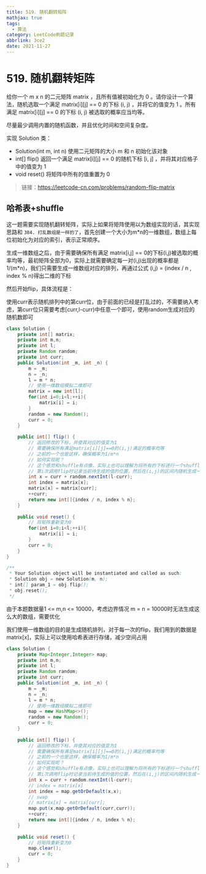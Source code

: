 ```yaml
---
title: 519. 随机翻转矩阵
mathjax: true
tags:
  - 算法
category: LeetCode刷题记录
abbrlink: 3ce2
date: 2021-11-27
---
```

# 519. 随机翻转矩阵

给你一个 m x n 的二元矩阵 matrix ，且所有值被初始化为 0 。请你设计一个算法，随机选取一个满足 matrix[i][j] == 0 的下标 (i, j) ，并将它的值变为 1 。所有满足 matrix[i][j] == 0 的下标 (i, j) 被选取的概率应当均等。

尽量最少调用内置的随机函数，并且优化时间和空间复杂度。

实现 Solution 类：

- Solution(int m, int n) 使用二元矩阵的大小 m 和 n 初始化该对象
- int[] flip() 返回一个满足 matrix[i][j] == 0 的随机下标 [i, j] ，并将其对应格子中的值变为 1
- void reset() 将矩阵中所有的值重置为 0

> 链接：https://leetcode-cn.com/problems/random-flip-matrix

<!-- more -->

## 哈希表+shuffle

这一题需要实现随机翻转矩阵，实际上如果将矩阵使用以为数组实现的话，其实现思路和 `384. 打乱数组是一样的了`，首先创建一个大小为m*n的一维数组，数组上每位初始化为对应的索引，表示正常顺序。

生成一维数组之后，由于需要确保所有满足 matrix[i,j] == 0的下标(i,j)被选取的概率均等，最初矩阵全部为0，实际上就需要确定每一对(i,j)出现的概率都是 1/(m*n)，我们只需要生成一维数组对应的排列，再通过公式 (i,j) = (index / n , index % n)得出二维的下标

然后开始flip，具体流程是：

使用curr表示随机排列中的第curr位，由于前面的已经是打乱过的，不需要纳入考虑，第curr位只需要考虑[curr,l-curr)中任意一个即可，使用random生成对应的随机数即可

```java
class Solution {
    private int[] matrix;
    private int m,n;
    private int l;
    private Random random; 
    private int curr;
    public Solution(int _m, int _n) {
        m = _m;
        n = _n;
        l = m * n;
        // 使用一维数组模拟二维即可
        matrix = new int[l];
        for(int i=0;i<l;++i){
            matrix[i] = i;
        }
        random = new Random();
        curr = 0;
    }
    
    public int[] flip() {
        // 返回修改的下标，并使其对应的值变为1
        // 需要确保所有满足matrix[i][j]==0的(i,j)满足的概率均等
        // 之前的一个也是这样，确保概率为1/m*n
        // 如何实现呢？
        // 这个感觉和shuffle有点像，实际上也可以理解为将所有的下标进行一个shuffle
        // 第i次调用flip时记录当前待生成的值的位置，然后在(i,j)的区间内随机生成一个数
        int x = curr + random.nextInt(l-curr);
        int index = matrix[x];
        matrix[x] = matrix[curr];
        ++curr;
        return new int[]{index / n, index % n};
    }
    
    public void reset() { 
        // 将矩阵重新变为0
        for(int i=0;i<l;++i){
            matrix[i] = i;
        }
        curr = 0;
    }
}

/**
 * Your Solution object will be instantiated and called as such:
 * Solution obj = new Solution(m, n);
 * int[] param_1 = obj.flip();
 * obj.reset();
 */
```

由于本题数据量1 <= m,n <= 10000，考虑边界情况 m = n = 10000时无法生成这么大的数组，需要优化

我们使用一维数组的目的是生成随机排列，对于每一次的flip，我们用到的数据是 matrix[x]，实际上可以使用哈希表进行存储，减少空间占用

```java
class Solution {
    private Map<Integer,Integer> map;
    private int m,n;
    private int l;
    private Random random; 
    private int curr;
    public Solution(int _m, int _n) {
        m = _m;
        n = _n;
        l = m * n;
        // 使用一维数组模拟二维即可
        map = new HashMap<>();
        random = new Random();
        curr = 0;
    }
    
    public int[] flip() {
        // 返回修改的下标，并使其对应的值变为1
        // 需要确保所有满足matrix[i][j]==0的(i,j)满足的概率均等
        // 之前的一个也是这样，确保概率为1/m*n
        // 如何实现呢？
        // 这个感觉和shuffle有点像，实际上也可以理解为将所有的下标进行一个shuffle
        // 第i次调用flip时记录当前待生成的值的位置，然后在(i,j)的区间内随机生成一个数
        int x = curr + random.nextInt(l-curr);
        // index = matrix[x]
        int index = map.getOrDefault(x,x);
        // swap
        // matrix[x] = matrix[curr];
        map.put(x,map.getOrDefault(curr,curr));
        ++curr;
        return new int[]{index / n, index % n};
    }
    
    public void reset() { 
        // 将矩阵重新变为0
        map.clear();
        curr = 0;
    }
}
```



